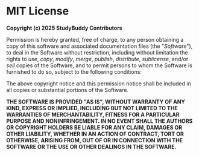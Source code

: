 # MIT License

**Copyright (c) 2025 StudyBuddy Contributors**

Permission is hereby granted, free of charge, to any person obtaining a copy of this software and associated documentation files (the "_Software_"), to deal in the Software without restriction, including without limitation the rights to _use_, _copy_, _modify_, _merge_, _publish_, _distribute_, _sublicense_, and/or _sell_ copies of the Software, and to permit persons to whom the Software is furnished to do so, subject to the following conditions:

The above copyright notice and this permission notice shall be included in all copies or substantial portions of the Software.

**THE SOFTWARE IS PROVIDED "AS IS", WITHOUT WARRANTY OF ANY KIND, EXPRESS OR IMPLIED, INCLUDING BUT NOT LIMITED TO THE WARRANTIES OF MERCHANTABILITY, FITNESS FOR A PARTICULAR PURPOSE AND NONINFRINGEMENT. IN NO EVENT SHALL THE AUTHORS OR COPYRIGHT HOLDERS BE LIABLE FOR ANY CLAIM, DAMAGES OR OTHER LIABILITY, WHETHER IN AN ACTION OF CONTRACT, TORT OR OTHERWISE, ARISING FROM, OUT OF OR IN CONNECTION WITH THE SOFTWARE OR THE USE OR OTHER DEALINGS IN THE SOFTWARE.**